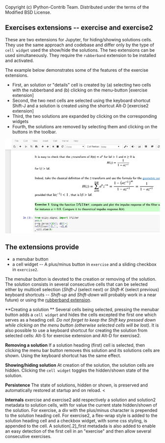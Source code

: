 Copyright (c) IPython-Contrib Team.
Distributed under the terms of the Modified BSD License.


## Exercises extensions -- exercise and exercise2

These are two extensions for Jupyter, for hiding/showing solutions cells. They use the same approach and codebase and differ only by the type of <code>cell widget</code> used the show/hide the solutions. The two extensions can be used simultaneously. They require the <code>rubberband</code> extension to be installed and activated. 

The example below demonstrates some of the features of the exercise extensions. 

- First, an solution or "details" cell is created by (a) selecting two cells with the rubberband and (b) clicking on the menu-button [exercise extension]
- Second, the two next cells are selected using the keyboard shortcut Shift-J and a solution is created using the shortcut Alt-D [exercise2 extension]
- Third, the two solutions are expanded by clicking on the corresponding widgets
- Fourth, the solutions are removed by selecting them and clicking on the buttons in the toolbar. 

![](image.gif)


## The extensions provide

- a menubar button
- a cell widget -- A plus/minus button in <code>exercise</code> and a sliding checkbox in <code>exercise2</code>.

The menubar button is devoted to the creation or removing of the solution. The solution consists in several consecutive cells that can be selected either by multicell selection (*Shift-J* (select next) or *Shift-K* (select previous) keyboard shortcuts --
*Shift-up* and *Shift-down* will probably work in a near future) or using the <a href="https://github.com/ipython-contrib/jupyter_contrib_nbextensions/wiki/Rubberband" target="_blank">rubberband extension</a>.

**Creating a solution **
Several cells being selected, pressing the menubar button adds a <code>cell widget</code> and hides the cells excepted the first one which serves as a heading cell. *Do not forget to keep the Shift key pressed down while clicking on the menu button 
(otherwise selected cells will be lost)*. It is also possible to use a keyboard shortcut for creating the solution from selected cells: Alt-S for exercise extension and Alt-D for exercise2. 

**Removing a solution** If a solution heading (first) cell is selected, then clicking the menu bar button removes this solution and its solutions cells are shown. Using the keyboard shortcut has the same effect. 

**Showing/hiding solution**  At creation of the solution, the solution cells are hidden. Clicking the <code>cell widget</code> toggles the hidden/shown state of the solution. 

**Persistence** The state of solutions, hidden or shown, is preserved and automatically restored at startup and on reload.  <

**Internals** exercise and exercise2 add respectively a solution and solution2 metadata to solution cells, with for value the current state hidden/shown of the solution. For exercise, a div with the plus/minus character is prepended to the solution heading cell. For exercise2, a flex-wrap style is added to the solution heading cell and a checkbox widget, with some css styling, is appended to the cell. A solution[.2]_first metadada is also added to enable an easy detection of the first cell in an "exercise" and then allow several consecutive exercises. 

